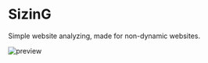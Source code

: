 
SizinG
===


Simple website analyzing, made for non-dynamic websites.

![preview](https://puu.sh/xXnq5/f1e6c08b44.png)

